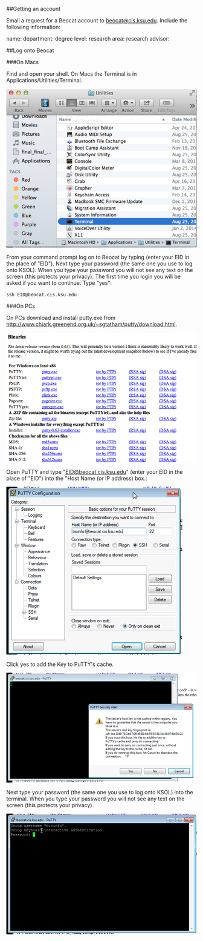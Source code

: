 ##Getting an account

Email a request for a Beocat account to beocat@cis.ksu.edu. Include the following information:


name: 
department: 
degree level: 
research area:
research advisor: 

##Log onto Beocat

###On Macs 

Find and open your shell. On Macs the Terminal is in Applications/Utilities/Terminal. 

![Alt text](https://raw.githubusercontent.com/i5K-KINBRE-script-share/FAQ/master/images/open_terminal.png)


From your command prompt log on to Beocat by typing (enter your EID in the place of "EID"). Next type your password (the same one you use to log onto KSOL). When you type your password you will not see any text on the screen (this protects your privacy). 
 The first time you login you will be asked if you want to continue. Type "yes":


    ssh EID@beocat.cis.ksu.edu



###On PCs

On PCs download and install putty.exe from http://www.chiark.greenend.org.uk/~sgtatham/putty/download.html.

![Alt text](https://raw.githubusercontent.com/i5K-KINBRE-script-share/FAQ/master/images/download_putty.png)

Open PuTTY and type "EID@beocat.cis.ksu.edu" (enter your EID in the place of "EID") into the "Host Name (or IP address) box.:
  
![Alt text](https://raw.githubusercontent.com/i5K-KINBRE-script-share/FAQ/master/images/start_putty_session.png)
  

Click yes to add the Key to PuTTY's cache.

![Alt text](https://raw.githubusercontent.com/i5K-KINBRE-script-share/FAQ/master/images/add_key.png)

Next type your password (the same one you use to log onto KSOL) into the terminal. When you type your password you will not see any text on the screen (this protects your privacy). 

![Alt text](https://raw.githubusercontent.com/i5K-KINBRE-script-share/FAQ/master/images/windows_password.png)






